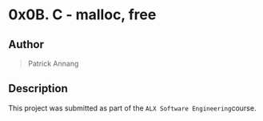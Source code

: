 # 0x0B. C - malloc, free

## Author

> Patrick Annang

## Description

This project was submitted as part of the `ALX Software Engineering`course.
